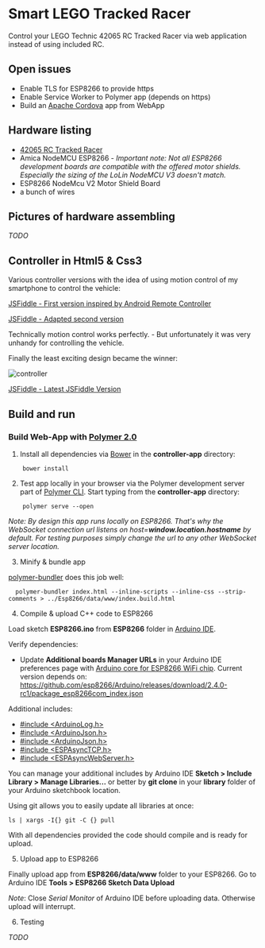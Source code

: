# Smart LEGO Tracked Racer

Control your LEGO Technic 42065 RC Tracked Racer via web application instead of using included RC.

## Open issues

* Enable TLS for ESP8266 to provide https
* Enable Service Worker to Polymer app (depends on https)
* Build an [Apache Cordova](https://cordova.apache.org/) app from WebApp

## Hardware listing

* [42065 RC Tracked Racer](https://www.lego.com/en-us/technic/products/rc-tracked-racer-42065)
* Amica NodeMCU ESP8266 - *Important note: Not all ESP8266 development boards are compatible with the offered motor shields. Especially the sizing of the LoLin NodeMCU V3 doesn't match.*
* ESP8266 NodeMcu V2 Motor Shield Board
* a bunch of wires

## Pictures of hardware assembling

_TODO_

## Controller in Html5 & Css3

Various controller versions with the idea of using motion control of my smartphone to control the vehicle:

[JSFiddle - First version inspired by Android Remote Controller](https://jsfiddle.net/hunsalz/eg8L16uk/)

[JSFiddle - Adapted second version](https://jsfiddle.net/hunsalz/xh6ny11p/)

Technically motion control works perfectly. - But unfortunately it was very unhandy for controlling the vehicle. 

Finally the least exciting design became the winner:

![controller](https://user-images.githubusercontent.com/16960855/30988069-68acddb8-a499-11e7-84b7-44836a44ae3a.png)

[JSFiddle - Latest JSFiddle Version](https://jsfiddle.net/hunsalz/1tgfpvgL/)

## Build and run

### Build Web-App with [Polymer 2.0](https://www.polymer-project.org/2.0/)

1. Install all dependencies via [Bower](https://bower.io/) in the __controller-app__ directory:

```
    bower install
```

2. Test app locally in your browser via the Polymer development server part of [Polymer CLI](https://www.npmjs.com/package/polymer-cli). Start typing from the __controller-app__ directory:

```
    polymer serve --open
```

_Note: By design this app runs locally on ESP8266. That's why the WebSocket connection url listens on host=**window.location.hostname** by default. For testing purposes simply change the url to any other WebSocket server location._

3. Minify & bundle app

[polymer-bundler](https://github.com/Polymer/polymer-bundler) does this job well:

```
  polymer-bundler index.html --inline-scripts --inline-css --strip-comments > ../Esp8266/data/www/index.build.html
```

4. Compile & upload C++ code to ESP8266

Load sketch __ESP8266.ino__ from __ESP8266__ folder in [Arduino IDE](https://www.arduino.cc/en/main/software).

Verify dependencies:

* Update __Additional boards Manager URLs__ in your Arduino IDE preferences page with [Arduino core for ESP8266 WiFi chip](https://github.com/esp8266/Arduino). Current version depends on: https://github.com/esp8266/Arduino/releases/download/2.4.0-rc1/package_esp8266com_index.json

Additional includes:

* [#include <ArduinoLog.h>](https://github.com/thijse/Arduino-Log)
* [#include <ArduinoJson.h>](https://github.com/bblanchon/ArduinoJson)
* [#include <ArduinoJson.h>](https://github.com/bblanchon/ArduinoJson)
* [#include <ESPAsyncTCP.h>](https://github.com/me-no-dev/ESPAsyncTCP/blob/master/src/ESPAsyncTCP.h)
* [#include <ESPAsyncWebServer.h>](https://github.com/me-no-dev/ESPAsyncWebServer/blob/master/src/ESPAsyncWebServer.h)

You can manage your additional includes by Arduino IDE __Sketch > Include Library > Manage Libraries...__ or better by __git clone__ in your __library__ folder of your Arduino sketchbook location.

Using git allows you to easily update all libraries at once:

```
ls | xargs -I{} git -C {} pull
```

With all dependencies provided the code should compile and is ready for upload.

5. Upload app to ESP8266

Finally upload app from __ESP8266/data/www__ folder to your ESP8266. Go to Arduino IDE __Tools > ESP8266 Sketch Data Upload__

*Note*: Close _Serial Monitor_ of Arduino IDE before uploading data. Otherwise upload will interrupt.

6. Testing

_TODO_
